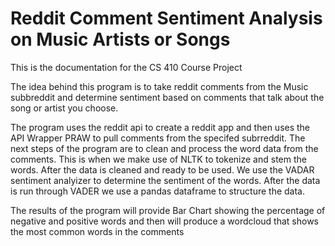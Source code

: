 # Reddit Comment Sentiment Analysis on Music Artists or Songs

This is the documentation for the CS 410 Course Project

The idea behind this program is to take reddit comments from the Music subbreddit and determine sentiment based on comments that talk about the song or artist you choose.

The program uses the reddit api to create a reddit app and then uses the API Wrapper PRAW to pull comments from the specifed subrreddit. The next steps of the program are to clean and process the word data from the comments. This is when we make use of NLTK to tokenize and stem the words. After the data is cleaned and ready to be used. We use the VADAR sentiment analyizer to determine the sentiment of the words. After the data is run through VADER we use a pandas dataframe to structure the data. 

The results of the program will provide Bar Chart showing the percentage of negative and positive words and then will produce a wordcloud that shows the most common words in the comments
